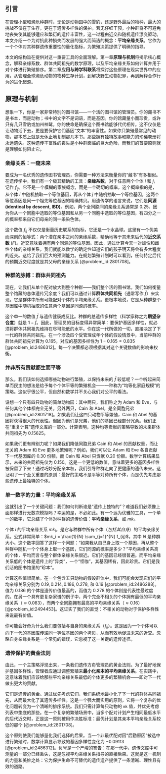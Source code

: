 ## 引言
在管理小型和濒危种群时，无论是动物园中的雪豹，还是野外最后的物种，最大的挑战不仅在于生存，更在于遗传多样性的保护。若无仔细干预，小种群将不可避免地丧失使其能够适应和繁衍的遗传丰富性，这一过程由近交和随机遗传漂变驱动。本文介绍一个为对抗此种损失而发展的强大而简洁的概念：**平均亲缘关系**。它作为一个个体对其种群遗传重要性的量化指标，为繁殖决策提供了明确的指导。

本文的结构旨在提供对这一重要工具的全面理解。第一章**原理与机制**将揭示核心概念，解释亲缘系数、群体共同祖先的数学原理，以及平均亲缘关系如何计算并用于对个体进行繁殖排序。第二章**应用与跨学科联系**将探讨这些原理在现实世界中的应用，从管理全球濒危动物的物种生存计划，到解决野生动物犯罪，再到解释合作行为的进化起源。

## 原理与机制

想象一下，你是一家非常特别的图书馆——一个活的图书馆的管理员。你的藏书不是书本，而是动物；书中的文字不是词语，而是基因。你的馆藏量小而珍贵，或许只有几只雪豹或加州神鹫。你的使命是确保这个图书馆能够代代相传。这不仅仅是让动物活下去，更是要保护它们基因“文本”的丰富性。如果你只繁殖最常见的动物，那本质上就是无休止地复制那几本书。那些拥有独特故事和能力的珍稀卷册将永远遗失。这种遗传丰富性的丧失是小种群面临的巨大危险，而我们的首要原则就是理解如何阻止它。

### 亲缘关系：一窥未来

要成为一名优秀的遗传图书管理员，你需要一种方法来衡量你的“藏书”有多相似。在遗传学中，我们有一个极其精确的工具：**亲缘系数**，对于任意两个个体 $i$ 和 $j$，记作 $f_{ij}$。它不是一个模糊的家族概念，而是一个确切的概率。这个概率指的是，从个体 $i$ 中随机抽取一个等位基因，再从个体 $j$ 中随机抽取一个等位基因，这两个等位基因是同一个祖先等位基因的精确拷贝。用遗传学的语言来说，它们是**同源 (identical by descent, IBD)**。例如，两个全同胞间的亲缘关系通常是 $0.25$，因为你从一个同胞中选取的等位基因和从另一个同胞中选取的等位基因，有四分之一的概率都来自它们母亲的同一条染色体。

这个数值 $f_{ij}$ 不仅仅是衡量历史联系的指标，它还是一个水晶球。这里有一个优美而深刻的恒等式：两个潜在亲本之间的亲缘系数，精确地等于其未来后代的**近交系数** ($F$)。近交意味着拥有两个同源的等位基因。因此，通过计算今天一对雄性和雌性个体的亲缘关系，我们就能以数学的确定性知道它们的孩子明天将会有多大程度的近交。这给了我们巨大的预测能力。在规划繁殖计划时可以看到，任何特定后代的预期近交程度就是其父母的亲缘关系 [@problem_id:2801708]。

### 种群的脉搏：群体共同祖先

现在，让我们从单个配对放大到整个种群——我们整个活的图书馆。我们如何衡量整个馆藏的总体遗传冗余度？我们可以通过计算**群体共同祖先**（通常写作 $\bar{f}$）来实现。它是群体中所有可能配对个体的平均亲缘关系。更根本地说，它是从种群整个基因库中随机抽取的任意两个基因是同源的概率。

这个单一的数值 $\bar{f}$ 与遗传健康成反比。种群的总遗传多样性（科学家称之为**期望杂合度**）就是 $1 - \bar{f}$。因此，管理员的目标变得异常简单：要保护基因多样性，就必须将群体共同祖先维持在尽可能低的水平。你在这一代所做的一切，直接决定了下一代的群体共同祖先。在一个涉及四个受管理成年个体的假设情景中，当前种群的群体共同祖先计算为 $0.165$，对应的基因多样性为 $1 - 0.165 = 0.835$ [@problem_id:2486312]。每一个决策都必须根据其对这个关键数值的影响来权衡。

### 并非所有贡献都生而平等

那么，我们该如何选择哪些动物进行繁殖，以保持未来的 $\bar{f}$ 较低呢？一个听起来简单而民主的想法是给予每个个体平等的繁殖机会——一种称为“均等化家庭规模”的策略。这似乎很公平，但自然和数学并不关心我们对公平的看法。

设想一个只有四只动物的简单动物园：其中两只，我们称之为 Adam 和 Eve，与任何其他个体都完全无关。另外两只，Cain 和 Abel，是全同胞兄弟 [@problem_id:2801718]。如果我们让这四只动物平等繁殖，Cain 和 Abel 的基因将获得很大的代表性。但因为他们是兄弟，他们的基因已经部分冗余。我们正在“重复计算”遗传文库的一部分。计算表明，这种均等贡献的策略导致的未来群体共同祖先为 $0.15625$。

如果我们更有辨别力呢？如果我们降低同胞兄弟 Cain 和 Abel 的贡献权重，而让无关的 Adam 和 Eve 更多地繁殖呢？例如，我们可以让 Adam 和 Eve 各自贡献下一代基因库的 $0.30$ 份额，而 Cain 和 Abel 只贡献 $0.20$ 份额。数学计算结果显示，未来的共同祖先仅为 $0.150$。这是一个更低的数值，意味着更多的基因多样性被保留了下来！通过巧妙分配亲本权，我们引导种群走向了更健康的遗传未来。这证明了一个至关重要的原则：最好的策略不是平等对待所有个体，而是优先考虑那些遗传上最独特的个体。

### 单一数字的力量：平均亲缘关系

这就引出了一个关键问题：我们如何判断谁是“遗传上独特的”？难道我们必须像上面那样进行无数次模拟吗？幸运的是，不必如此。有一个远为优雅的工具，一个单一的数字，它总结了个体对种群的遗传价值：**平均亲缘关系**，或 $mk$。

个体 $i$ 的平均亲缘关系 $mk_i$，是它与种群中所有个体（*包括其自身*）的平均亲缘关系。公式非常简单：$mk_i = \frac{1}{N} \sum_{j=1}^{N} f_{ij}$，其中 $N$ 是种群大小。这个数字回答了这样一个问题：“如果我从自己身上取一个基因，再从整个种群中随机一个个体身上取一个基因，它们同源的概率是多少？”平均亲缘关系高的个体，平均而言与整个群体亲缘关系很近。它们的基因已经很普遍。而平均亲缘关系低的个体是遗传上的“异类”，一个“怪咖”，其基因稀有，因此珍贵。它们是我们活的图书馆里的“珍本”。

计算这些值很简单。在一个包含五只动物的假设群体中，我们可能会发现它们的平均亲缘关系分别为 $0.19, 0.214, 0.186, 0.278,$ 和 $0.19$ [@problem_id:2486288]。值为 $0.186$ 的个体是遗传价值最高的，而值为 $0.278$ 的个体则是代表性最过度的。在另一个具有更复杂家谱的例子中，两个完全不相关的个体拥有最低的平均亲缘关系（$\approx 0.083$），而两个全同胞拥有最高的平均亲缘关系（$\approx 0.16$）[@problem_id:2494453]。这证实了我们的直觉：不相关的动物对于保护多样性来说最有价值。

你可能会好奇为什么我们要包括与自身的亲缘关系（$f_{ii}$）。这是因为一个个体可以向下一代的基因库传递同一等位基因的两个拷贝，从而有效地促进未来的近交。忽略自身亲缘关系是一个常见的错误，它忽视了这一关键的遗传途径。

### 遗传保护的黄金法则

由此，一个主策略浮现出来，一条我们遗传方舟管理员的黄金法则。为了最好地保护基因多样性，管理者应通过调整繁殖来**最小化亲本的平均亲缘关系**。在实践中，这意味着我们应该给那些平均亲缘关系最低的个体更多的繁殖机会——即对下一代做出更大的贡献。

它们是遗传的黄金。通过优先考虑它们，我们系统地最小化了下一代的群体共同祖先，从而最大化了其遗传多样性。这是一个强大而实用的原则，它将一个复杂的优化问题转变为一个清晰的排序系统。我们只需计算每只动物的 `mk` 值，并优先考虑列表中垫底的那些。在一个复杂的繁殖场景中，当多个配对计划产生相同最低水平的后代近交时，正是这一原则被用作决胜标准：最优计划是其亲本平均亲缘关系较低的那个 [@problem_id:2801708]。

这个原则使我们能够量化我们选择的后果。当一个非最优配对因“后勤原因”被选中进行繁殖时，数学计算显示导致的基因多样性变化为 $-0.09113$ [@problem_id:2486312]。负号是一个严峻的警告：在那一代中，遗传文库中可测量的一部分已经丢失，这是忽视平均亲缘关系指导的直接后果。这就是这一机制的力量和美妙之处：它为保护生命不可替代的遗传遗产提供了一条清晰、理性且有效的道路。

